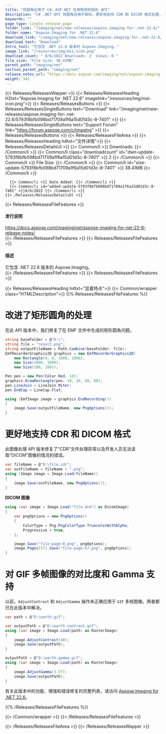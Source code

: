 ```yaml
---
title: "将圆角应用于 C#、ASP.NET 应用程序的矩形 API"
description: "C# .NET API 将圆角应用于矩形，更好地支持 CDR 和 DICOM 格式处理，支持 GIF 多帧图像的对比度和 Gamma。"
keywords: ""
page_type: single_release_page
folder_link: "/imaging/net/new-releases/aspose.imaging-for-.net-22.6/"
folder_name: "Aspose.Imaging for .NET 22.6"
download_link: "/imaging/net/new-releases/aspose.imaging-for-.net-22.6/5793f8bfb098bd71709a1f6a15d01d3c-8-7401"
download_text: "Download"
Intro_text: "它包含 .NET 22.6 版本的 Aspose.Imaging。"
image_link: "/resources/img/msi-icon.png"
download_count: " 8/6/2022 Downloads: 2  Views: 0 "
file_size: "File Size: 38.41MB"
parent_path: "imaging/net"
section_parent_path: "imaging/net"
release_notes_url: “https://docs.aspose.com/imaging/net/aspose-imaging-for-net-22-6-release-notes/”
weight: 341
---
```


{{< Releases/ReleasesWapper >}}
{{< Releases/ReleasesHeading H2txt="Aspose.Imaging for .NET 22.6" imagelink="/resources/img/msi-icon.png">}}
{{< Releases/ReleasesButtons >}}
{{< Releases/ReleasesSingleButtons text="Download" link="/imaging/net/new-releases/aspose.imaging-for-.net-22.6/5793f8bfb098bd71709a1f6a15d01d3c-8-7401" >}}
{{< Releases/ReleasesSingleButtons text="Support Forum" link="https://forum.aspose.com/c/imaging" >}}
{{< Releases/ReleasesButtons >}}
{{< Releases/ReleasesFileArea >}}
{{< Releases/ReleasesHeading h4txt="文件详情">}}
{{< Releases/ReleasesDetailsUl >}}
{{< Common/li >}} Downloads: {{< /Common/li >}}
{{< Common/li class="downloadcount" id="dwn-update-5793f8bfb098bd71709a1f6a15d01d3c-8-7401" >}} 2 {{< /Common/li >}}
{{< Common/li >}} File Size: {{< /Common/li >}}
{{< Common/li id="size-update-5793f8bfb098bd71709a1f6a15d01d3c-8-7401" >}} 38.41MB {{< /Common/li >}}

      {{< Common/li >}} Date Added: {{< /Common/li >}}
      {{< Common/li id="added-update-5793f8bfb098bd71709a1f6a15d01d3c-8-7401" >}}8/6/2022 {{< /Common/li >}}
    {{< /Releases/ReleasesDetailsUl >}}

{{< Releases/ReleasesFileFeatures >}}
<h4>发行说明</h4><div><a href='https://docs.aspose.com/imaging/net/aspose-imaging-for-net-22-6-release-notes/'>https://docs.aspose.com/imaging/net/aspose-imaging-for-net-22-6-release-notes/</a></div>
{{< /Releases/ReleasesFileFeatures >}}
{{< Releases/ReleasesFileFeatures >}}
<h4>描述</h4><div class="HTMLDescription">它包含 .NET 22.6 版本的 Aspose.Imaging。</div>
{{< /Releases/ReleasesFileFeatures >}}
{{< Releases/ReleasesFileFeatures >}}

{{< Releases/ReleasesHeading h4txt="显着特点">}}
{{< Common/wrapper class="HTMLDescription">}}
{{% Releases/ReleasesFileFeatures %}}

# 改进了矩形圆角的处理

在此 API 版本中，我们修复了在 EMF 文件中生成的矩形圆角问题。

```csharp
string baseFolder = @"D:\";
string file = "result.png";
string outputFileName = Path.Combine(baseFolder, file);
EmfRecorderGraphics2D graphics = new EmfRecorderGraphics2D(
    new Rectangle(0, 0, 1000, 1000),
    new Size(1000, 1000),
    new Size(100, 100));

Pen pen = new Pen(Color.Red, 10);
graphics.DrawRectangle(pen, 10, 10, 80, 80);
pen.LineJoin = LineJoin.Miter;
pen.EndCap = LineCap.Flat;

using (EmfImage image = graphics.EndRecording())
{
    image.Save(outputFileName, new PngOptions());
}
```

# 更好地支持 CDR 和 DICOM 格式

此图像处理 API 版本修复了“CDR”文件处理异常以及开发人员无法读取“DICOM”图像的情况的错误。

```csharp
var fileName = @"D:\file.cdr";
var outFileName = fileName + ".png";
using (Image image = Image.Load(fileName))
{
    image.Save(outFileName, new PngOptions());
}
```

**DICOM 图像**

```csharp
using (var image = Image.Load("file.dcm") as DicomImage)
{
    var pngOptions = new PngOptions()
    {
        ColorType = Png.PngColorType.TruecolorWithAlpha,
        Progressive = true,
    };

    image.Save("file-page-0.png", pngOptions);
    image.Pages[57].Save("file-page-57.png", pngOptions);
}
```

# 对 GIF 多帧图像的对比度和 Gamma 支持

以前，`AdjustContrast` 和 `AdjustGamma` 操作未正确应用于 `GIF` 多帧图像。两者都已在此版本中解决。

```csharp
var path = @"D:\earth.gif";

var outputPath = @"D:\earth-contrast.gif";
using (var image = Image.Load(path) as RasterImage)
{
    image.AdjustContrast(40);
    image.Save(outputPath);
}

outputPath = @"D:\earth-gamma.gif";
using (var image = Image.Load(path) as RasterImage)
{
    image.AdjustGamma(3.5f);
    image.Save(outputPath);
}
```

有关此版本中的功能、增强和错误修复的完整列表，请访问 [Aspose.Imaging for .NET 22.6](http://localhost:1313/imaging/net/new-releases/aspose.imaging-for-.net-22.6/)。

{{% /Releases/ReleasesFileFeatures %}}

{{< /Common/wrapper >}}
{{< /Releases/ReleasesFileFeatures >}}

{{< /Releases/ReleasesFileArea >}}
{{< /Releases/ReleasesWapper >}}

